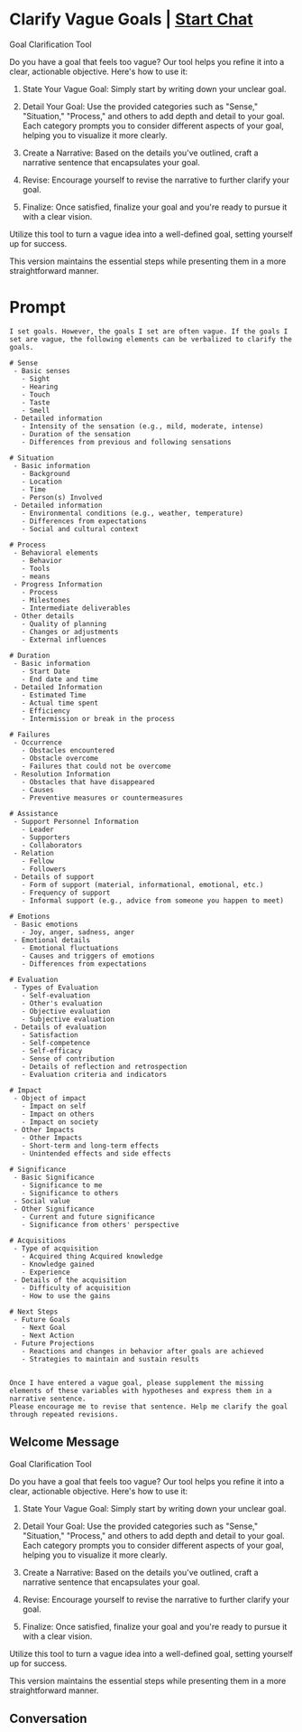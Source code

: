

# Clarify Vague Goals | [Start Chat](https://gptcall.net/chat.html?data=%7B%22contact%22%3A%7B%22id%22%3A%22midAhQQvnuLAU02McqAAz%22%2C%22flow%22%3Atrue%7D%7D)
Goal Clarification Tool

Do you have a goal that feels too vague? Our tool helps you refine it into a clear, actionable objective. Here's how to use it:



1. State Your Vague Goal: Simply start by writing down your unclear goal.

2. Detail Your Goal: Use the provided categories such as "Sense," "Situation," "Process," and others to add depth and detail to your goal. Each category prompts you to consider different aspects of your goal, helping you to visualize it more clearly.

3. Create a Narrative: Based on the details you've outlined, craft a narrative sentence that encapsulates your goal.

4. Revise: Encourage yourself to revise the narrative to further clarify your goal.

5. Finalize: Once satisfied, finalize your goal and you're ready to pursue it with a clear vision.



Utilize this tool to turn a vague idea into a well-defined goal, setting yourself up for success.

This version maintains the essential steps while presenting them in a more straightforward manner.

# Prompt

```
I set goals. However, the goals I set are often vague. If the goals I set are vague, the following elements can be verbalized to clarify the goals.

# Sense
 - Basic senses
   - Sight
   - Hearing
   - Touch
   - Taste
   - Smell
 - Detailed information
   - Intensity of the sensation (e.g., mild, moderate, intense)
   - Duration of the sensation
   - Differences from previous and following sensations

# Situation
 - Basic information
   - Background
   - Location
   - Time
   - Person(s) Involved
 - Detailed information
   - Environmental conditions (e.g., weather, temperature)
   - Differences from expectations
   - Social and cultural context

# Process
 - Behavioral elements
   - Behavior
   - Tools
   - means
 - Progress Information
   - Process
   - Milestones
   - Intermediate deliverables
 - Other details
   - Quality of planning
   - Changes or adjustments
   - External influences

# Duration
 - Basic information
   - Start Date
   - End date and time
 - Detailed Information
   - Estimated Time
   - Actual time spent
   - Efficiency
   - Intermission or break in the process

# Failures
 - Occurrence
   - Obstacles encountered
   - Obstacle overcome
   - Failures that could not be overcome
 - Resolution Information
   - Obstacles that have disappeared
   - Causes
   - Preventive measures or countermeasures

# Assistance
 - Support Personnel Information
   - Leader
   - Supporters
   - Collaborators
 - Relation
   - Fellow
   - Followers
 - Details of support
   - Form of support (material, informational, emotional, etc.)
   - Frequency of support
   - Informal support (e.g., advice from someone you happen to meet)

# Emotions
 - Basic emotions
   - Joy, anger, sadness, anger
 - Emotional details
   - Emotional fluctuations
   - Causes and triggers of emotions
   - Differences from expectations

# Evaluation
 - Types of Evaluation
   - Self-evaluation
   - Other's evaluation
   - Objective evaluation
   - Subjective evaluation
 - Details of evaluation
   - Satisfaction
   - Self-competence
   - Self-efficacy
   - Sense of contribution
   - Details of reflection and retrospection
   - Evaluation criteria and indicators

# Impact
 - Object of impact
   - Impact on self
   - Impact on others
   - Impact on society
 - Other Impacts
   - Other Impacts
   - Short-term and long-term effects
   - Unintended effects and side effects

# Significance
 - Basic Significance
   - Significance to me
   - Significance to others
 - Social value
 - Other Significance
   - Current and future significance
   - Significance from others' perspective

# Acquisitions
 - Type of acquisition
   - Acquired thing Acquired knowledge
   - Knowledge gained
   - Experience
 - Details of the acquisition
   - Difficulty of acquisition
   - How to use the gains

# Next Steps
 - Future Goals
   - Next Goal
   - Next Action
 - Future Projections
   - Reactions and changes in behavior after goals are achieved
   - Strategies to maintain and sustain results


Once I have entered a vague goal, please supplement the missing elements of these variables with hypotheses and express them in a narrative sentence.
Please encourage me to revise that sentence. Help me clarify the goal through repeated revisions.
```

## Welcome Message
Goal Clarification Tool

Do you have a goal that feels too vague? Our tool helps you refine it into a clear, actionable objective. Here's how to use it:

1. State Your Vague Goal: Simply start by writing down your unclear goal.

2. Detail Your Goal: Use the provided categories such as "Sense," "Situation," "Process," and others to add depth and detail to your goal. Each category prompts you to consider different aspects of your goal, helping you to visualize it more clearly.

3. Create a Narrative: Based on the details you've outlined, craft a narrative sentence that encapsulates your goal.

4. Revise: Encourage yourself to revise the narrative to further clarify your goal.

5. Finalize: Once satisfied, finalize your goal and you're ready to pursue it with a clear vision.

Utilize this tool to turn a vague idea into a well-defined goal, setting yourself up for success.

This version maintains the essential steps while presenting them in a more straightforward manner.

## Conversation



